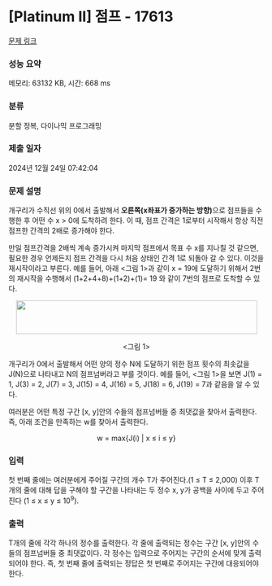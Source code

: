 # [Platinum II] 점프 - 17613 

[문제 링크](https://www.acmicpc.net/problem/17613) 

### 성능 요약

메모리: 63132 KB, 시간: 668 ms

### 분류

분할 정복, 다이나믹 프로그래밍

### 제출 일자

2024년 12월 24일 07:42:04

### 문제 설명

<p>개구리가 수직선 위의 0에서 출발해서 <strong>오른쪽(x좌표가 증가하는 방향)</strong>으로 점프들을 수행한 후 어떤 수 x > 0에 도착하려 한다. 이 때, 점프 간격은 1로부터 시작해서 항상 직전 점프한 간격의 2배로 증가해야 한다.</p>

<p>만일 점프간격을 2배씩 계속 증가시켜 마지막 점프에서 목표 수 x를 지나칠 것 같으면, 필요한 경우 언제든지 점프 간격을 다시 처음 상태인 간격 1로 되돌아 갈 수 있다. 이것을 재시작이라고 부른다. 예를 들어, 아래 <그림 1>과 같이 x = 19에 도달하기 위해서 2번의 재시작을 수행해서 (1+2+4+8)+(1+2)+(1)= 19 와 같이 7번의 점프로 도착할 수 있다.</p>

<p style="text-align: center;"><img alt="" src="https://upload.acmicpc.net/3f9657af-49d0-4f1c-854c-8ade60ee6c2e/-/crop/958x133/20,31/-/preview/" style="width: 475px; height: 66px;"></p>

<p style="text-align: center;"><그림 1></p>

<p>개구리가 0에서 출발해서 어떤 양의 정수 N에 도달하기 위한 점프 횟수의 최솟값을 J(N)으로 나타내고 N의 점프넘버라고 부를 것이다. 예를 들어, <그림 1>을 보면 J(1) = 1, J(3) = 2, J(7) = 3, J(15) = 4, J(16) = 5, J(18) = 6, J(19) = 7과 같음을 알 수 있다.</p>

<p>여러분은 어떤 특정 구간 [x, y]안의 수들의 점프넘버들 중 최댓값을 찾아서 출력한다. 즉, 아래 조건을 만족하는 w를 찾아서 출력한다.</p>

<p style="text-align: center;">w = max{J(i) | x ≤ i ≤ y}</p>

### 입력 

 <p>첫 번째 줄에는 여러분에게 주어질 구간의 개수 T가 주어진다.(1 ≤ T ≤ 2,000) 이후 T개의 줄에 대해 답을 구해야 할 구간을 나타내는 두 정수 x, y가 공백을 사이에 두고 주어진다 (1 ≤ x ≤ y ≤ 10<sup>9</sup>).</p>

### 출력 

 <p>T개의 줄에 각각 하나의 정수를 출력한다. 각 줄에 출력되는 정수는 구간 [x, y]안의 수들의 점프넘버들 중 최댓값이다. 각 정수는 입력으로 주어지는 구간의 순서에 맞게 출력되어야 한다. 즉, 첫 번째 줄에 출력되는 정답은 첫 번째로 주어지는 구간에 대응되어야 한다.</p>

